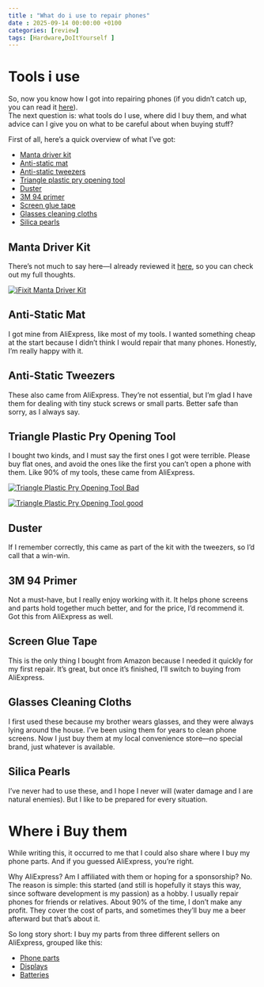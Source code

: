```yaml
---
title : "What do i use to repair phones"
date : 2025-09-14 00:00:00 +0100
categories: [review]
tags: [Hardware,DoItYourself ]
---
```

# Tools i use

So, now you know how I got into repairing phones (if you didn’t catch up, you can read it [here](./2025-09-14-how-i-got-into-repairing-phones.md)).  
The next question is: what tools do I use, where did I buy them, and what advice can I give you on what to be careful about when buying stuff?

First of all, here’s a quick overview of what I’ve got:

- [Manta driver kit](#manta-driver-kit)  
- [Anti-static mat](#anti-static-mat)  
- [Anti-static tweezers](#anti-static-tweezers)  
- [Triangle plastic pry opening tool](#triangle-plastic-pry-opening-tool)  
- [Duster](#duster)  
- [3M 94 primer](#3m-94-primer)  
- [Screen glue tape](#screen-glue-tape)  
- [Glasses cleaning cloths](#glasses-cleaning-cloths)  
- [Silica pearls](#silica-pearls)  



## Manta Driver Kit
There’s not much to say here—I already reviewed it [here](./2025-09-14-thoughts-on-iFixit-Manta-Driver-Kit.md), so you can check out my full thoughts.

[![iFixit Manta Driver Kit](https://cdn.shopify.com/s/files/1/0045/4092/4007/files/CDEfZPcFPEOWRjBm.jpg?v=1728360904&width=800)](https://cdn.shopify.com/s/files/1/0045/4092/4007/files/CDEfZPcFPEOWRjBm.jpg?v=1728360904&width=800)

## Anti-Static Mat
I got mine from AliExpress, like most of my tools. I wanted something cheap at the start because I didn’t think I would repair that many phones. Honestly, I’m really happy with it.





## Anti-Static Tweezers
These also came from AliExpress. They’re not essential, but I’m glad I have them for dealing with tiny stuck screws or small parts. Better safe than sorry, as I always say.




## Triangle Plastic Pry Opening Tool
I bought two kinds, and I must say the first ones I got were terrible. Please buy flat ones, and avoid the ones like the first you can’t open a phone with them. Like 90% of my tools, these came from AliExpress.

[![Triangle Plastic Pry Opening Tool Bad](https://m.media-amazon.com/images/I/51mHglyofvL._AC_SL1000_.jpg)](https://m.media-amazon.com/images/I/51mHglyofvL._AC_SL1000_.jpg)

[![Triangle Plastic Pry Opening Tool good](https://m.media-amazon.com/images/I/41vUZbupzvL._AC_SL1000_.jpg)](https://m.media-amazon.com/images/I/41vUZbupzvL._AC_SL1000_.jpg)

## Duster
If I remember correctly, this came as part of the kit with the tweezers, so I’d call that a win-win.




## 3M 94 Primer
Not a must-have, but I really enjoy working with it. It helps phone screens and parts hold together much better, and for the price, I’d recommend it. Got this from AliExpress as well.




## Screen Glue Tape
This is the only thing I bought from Amazon because I needed it quickly for my first repair. It’s great, but once it’s finished, I’ll switch to buying from AliExpress.


## Glasses Cleaning Cloths
I first used these because my brother wears glasses, and they were always lying around the house. I’ve been using them for years to clean phone screens. Now I just buy them at my local convenience store—no special brand, just whatever is available.

## Silica Pearls
I’ve never had to use these, and I hope I never will (water damage and I are natural enemies). But I like to be prepared for every situation.

# Where i Buy them

While writing this, it occurred to me that I could also share where I buy my phone parts. And if you guessed AliExpress, you’re right.  

Why AliExpress? Am I affiliated with them or hoping for a sponsorship? No. The reason is simple: this started (and still is hopefully it stays this way, since software development is my passion) as a hobby. I usually repair phones for friends or relatives. About 90% of the time, I don’t make any profit. They cover the cost of parts, and sometimes they’ll buy me a beer afterward but that’s about it.  

So long story short: I buy my parts from three different sellers on AliExpress, grouped like this:  

- [Phone parts](https://jiaruila.aliexpress.com/store/836688)  
- [Displays](https://aumook.aliexpress.com/store/5735303)  
- [Batteries](https://losoncoer.aliexpress.com/store/212177)


